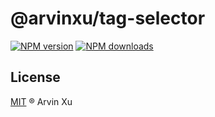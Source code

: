 # @arvinxu/tag-selector

[![NPM version][version-image]][version-url] [![NPM downloads][download-image]][download-url]

## License

[MIT](../../LICENSE) ® Arvin Xu

<!-- npm url -->

[version-image]: http://img.shields.io/npm/v/@arvinxu/tag-selector.svg?color=deepgreen&label=latest
[version-url]: http://npmjs.org/package/@arvinxu/tag-selector
[download-image]: https://img.shields.io/npm/dm/@arvinxu/tag-selector.svg
[download-url]: https://npmjs.org/package/@arvinxu/tag-selector
